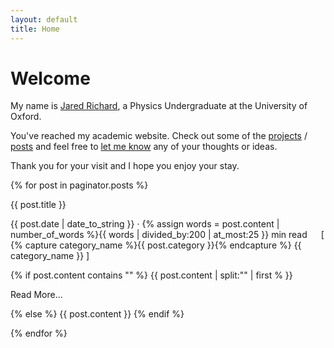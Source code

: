 ```yaml
---
layout: default
title: Home
---
```


<h1>Welcome</h1>

<p></p>

My name is <a href="{{ site.url }}/about">Jared Richard</a>, a Physics Undergraduate at the University of Oxford. 

You've reached my academic website. Check out some of the <a href="{{ site.url }}/projectarchive">projects</a> / <a href="{{ site.url }}/postarchive">posts</a> and feel free to <a href="{{ site.url }}/about">let me know</a> any of your thoughts or ideas.

Thank you for your visit and I hope you enjoy your stay.

<!-- >semper discens - *always learning* -->

{% for post in paginator.posts %}

{{ post.title }}

{{ post.date | date_to_string }} · {% assign words = post.content | number_of_words %}{{ words | divided_by:200 | at_most:25 }} min read   [ {% capture category_name %}{{ post.category }}{% endcapture %} {{ category_name }} ]

{% if post.content contains "" %} {{ post.content | split:"" | first % }}

Read More...

{% else %} {{ post.content }} {% endif %}

{% endfor %}
